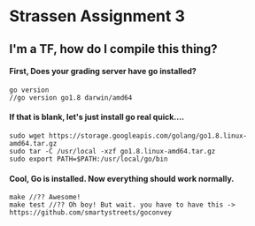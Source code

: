 # Strassen Assignment 3

## I'm a TF, how do I compile this thing?

#### First, Does your grading server have go installed?

```
go version
//go version go1.8 darwin/amd64
```

#### If that is blank, let's just install go real quick....

```
sudo wget https://storage.googleapis.com/golang/go1.8.linux-amd64.tar.gz
sudo tar -C /usr/local -xzf go1.8.linux-amd64.tar.gz
sudo export PATH=$PATH:/usr/local/go/bin
```

#### Cool, Go is installed. Now everything should work normally.

```
make //?? Awesome!
make test //?? Oh boy! But wait. you have to have this -> https://github.com/smartystreets/goconvey
```
